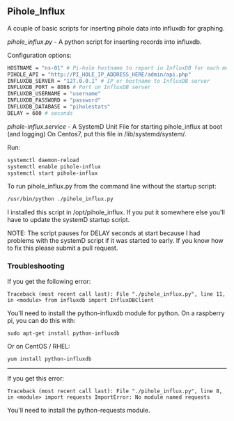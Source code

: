 ## Pihole_Influx

A couple of basic scripts for inserting pihole data into influxdb for graphing.

*pihole_influx.py* - A python script for inserting records into influxdb.

Configuration options:
``` bash
HOSTNAME = "ns-01" # Pi-hole hostname to report in InfluxDB for each measurement
PIHOLE_API = "http://PI_HOLE_IP_ADDRESS_HERE/admin/api.php"
INFLUXDB_SERVER = "127.0.0.1" # IP or hostname to InfluxDB server
INFLUXDB_PORT = 8086 # Port on InfluxDB server
INFLUXDB_USERNAME = "username"
INFLUXDB_PASSWORD = "password"
INFLUXDB_DATABASE = "piholestats"
DELAY = 600 # seconds
```
*pihole-influx.service* - A SystemD Unit File for starting pihole_influx at boot (and logging)
On Centos7, put this file in /lib/systemd/system/.

Run:
``` bash
systemctl daemon-reload
systemctl enable pihole-influx
systemctl start pihole-influx
```

To run pihole_influx.py from the command line without the startup script:
```bash
/usr/bin/python ./pihole_influx.py
```

I installed this script in /opt/pihole_influx.  If you put it somewhere else you'll have to update the systemD startup script.

NOTE: The script pauses for DELAY seconds at start because I had problems with the systemD script if it was started to early.  If you know how to fix this please submit a pull request.

### Troubleshooting
If you get the following error:
```
Traceback (most recent call last): File "./pihole_influx.py", line 11, in <module> from influxdb import InfluxDBClient
```
You'll need to install the python-influxdb module for python.  On a raspberry pi, you can do this with:
```
sudo apt-get install python-influxdb
```

Or on CentOS / RHEL:
```
yum install python-influxdb
```
---

If you get this error:
```
Traceback (most recent call last): File "./pihole_influx.py", line 8, in <module> import requests ImportError: No module named requests
```
You'll need to install the python-requests module.

